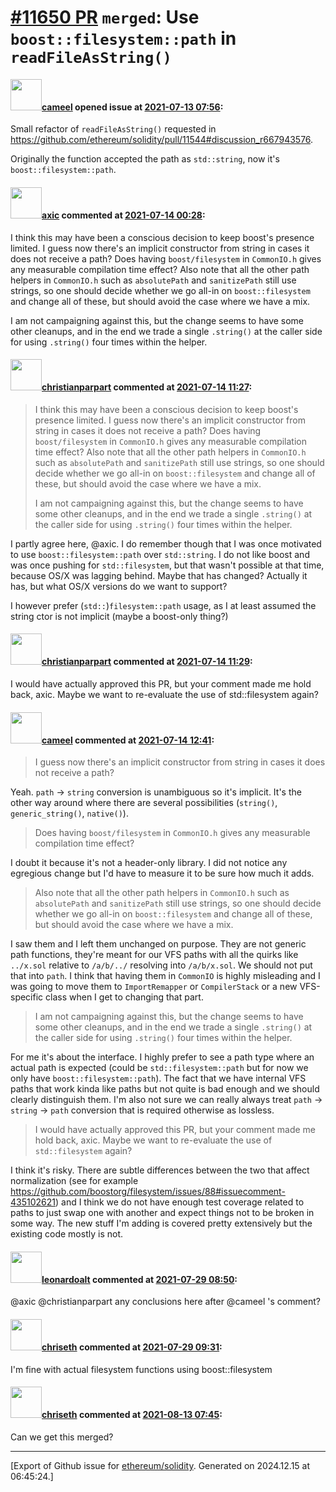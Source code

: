# [\#11650 PR](https://github.com/ethereum/solidity/pull/11650) `merged`: Use `boost::filesystem::path` in `readFileAsString()`

#### <img src="https://avatars.githubusercontent.com/u/137030?v=4" width="50">[cameel](https://github.com/cameel) opened issue at [2021-07-13 07:56](https://github.com/ethereum/solidity/pull/11650):

Small refactor of `readFileAsString()` requested in https://github.com/ethereum/solidity/pull/11544#discussion_r667943576.

Originally the function accepted the path as `std::string`, now it's `boost::filesystem::path`.

#### <img src="https://avatars.githubusercontent.com/u/20340?v=4" width="50">[axic](https://github.com/axic) commented at [2021-07-14 00:28](https://github.com/ethereum/solidity/pull/11650#issuecomment-879491038):

I think this may have been a conscious decision to keep boost's presence limited. I guess now there's an implicit constructor from string in cases it does not receive a path? Does having `boost/filesystem` in `CommonIO.h` gives any measurable compilation time effect? Also note that all the other path helpers in `CommonIO.h` such as `absolutePath` and `sanitizePath` still use strings, so one should decide whether we go all-in on `boost::filesystem` and change all of these, but should avoid the case where we have a mix.

I am not campaigning against this, but the change seems to have some other cleanups, and in the end we trade a single `.string()` at the caller side for using `.string()` four times within the helper.

#### <img src="https://avatars.githubusercontent.com/u/56763?u=373e0766d5c45bef8c7c7fc5ed48394935772065&v=4" width="50">[christianparpart](https://github.com/christianparpart) commented at [2021-07-14 11:27](https://github.com/ethereum/solidity/pull/11650#issuecomment-879813347):

> I think this may have been a conscious decision to keep boost's presence limited. I guess now there's an implicit constructor from string in cases it does not receive a path? Does having `boost/filesystem` in `CommonIO.h` gives any measurable compilation time effect? Also note that all the other path helpers in `CommonIO.h` such as `absolutePath` and `sanitizePath` still use strings, so one should decide whether we go all-in on `boost::filesystem` and change all of these, but should avoid the case where we have a mix.
> 
> I am not campaigning against this, but the change seems to have some other cleanups, and in the end we trade a single `.string()` at the caller side for using `.string()` four times within the helper.

I partly agree here, @axic. I do remember though that I was once motivated to use `boost::filesystem::path` over `std::string`. I do not like boost and was once pushing for `std::filesystem`, but that wasn't possible at that time, because OS/X was lagging behind. Maybe that has changed? Actually it has, but what OS/X versions do we want to support?

I however prefer (`std::`)`filesystem::path` usage, as I at least assumed the string ctor is not implicit (maybe a boost-only thing?)

#### <img src="https://avatars.githubusercontent.com/u/56763?u=373e0766d5c45bef8c7c7fc5ed48394935772065&v=4" width="50">[christianparpart](https://github.com/christianparpart) commented at [2021-07-14 11:29](https://github.com/ethereum/solidity/pull/11650#issuecomment-879814362):

I would have actually approved this PR, but your comment made me hold back, axic. Maybe we want to re-evaluate the use of std::filesystem again?

#### <img src="https://avatars.githubusercontent.com/u/137030?v=4" width="50">[cameel](https://github.com/cameel) commented at [2021-07-14 12:41](https://github.com/ethereum/solidity/pull/11650#issuecomment-879857238):

> I guess now there's an implicit constructor from string in cases it does not receive a path? 

Yeah. `path` -> `string` conversion is unambiguous so it's implicit. It's the other way around where there are several possibilities (`string()`, `generic_string()`, `native()`).

> Does having `boost/filesystem` in `CommonIO.h` gives any measurable compilation time effect?

I doubt it because it's not a header-only library. I did not notice any egregious change but I'd have to measure it to be sure how much it adds.

> Also note that all the other path helpers in `CommonIO.h` such as `absolutePath` and `sanitizePath` still use strings, so one should decide whether we go all-in on `boost::filesystem` and change all of these, but should avoid the case where we have a mix.

I saw them and I left them unchanged on purpose. They are not generic path functions, they're meant for our VFS paths with all the quirks like `../x.sol` relative to `/a/b/../` resolving into `/a/b/x.sol`. We should not put that into `path`. I think that having them in `CommonIO` is highly misleading and I was going to move them to `ImportRemapper` or `CompilerStack` or a new VFS-specific class when I get to changing that part.

> I am not campaigning against this, but the change seems to have some other cleanups, and in the end we trade a single `.string()` at the caller side for using `.string()` four times within the helper.

For me it's about the interface. I highly prefer to see a path type where an actual path is expected (could be `std::filesystem::path` but for now we only have `boost::filesystem::path`). The fact that we have internal VFS paths that work kinda like paths but not quite is bad enough and we should clearly distinguish them. I'm also not sure we can really always treat `path` -> `string` -> `path` conversion that is required otherwise as lossless.

> I would have actually approved this PR, but your comment made me hold back, axic. Maybe we want to re-evaluate the use of `std::filesystem` again?

I think it's risky. There are subtle differences between the two that affect normalization (see for example https://github.com/boostorg/filesystem/issues/88#issuecomment-435102621) and I think we do not have enough test coverage related to paths to just swap one with another and expect things not to be broken in some way. The new stuff I'm adding is covered pretty extensively but the existing code mostly is not.

#### <img src="https://avatars.githubusercontent.com/u/504195?u=ce2facd14af9fd474ebff49f0d44891f56f7500f&v=4" width="50">[leonardoalt](https://github.com/leonardoalt) commented at [2021-07-29 08:50](https://github.com/ethereum/solidity/pull/11650#issuecomment-888931053):

@axic @christianparpart any conclusions here after @cameel 's comment?

#### <img src="https://avatars.githubusercontent.com/u/9073706?v=4" width="50">[chriseth](https://github.com/chriseth) commented at [2021-07-29 09:31](https://github.com/ethereum/solidity/pull/11650#issuecomment-888961856):

I'm fine with actual filesystem functions using boost::filesystem

#### <img src="https://avatars.githubusercontent.com/u/9073706?v=4" width="50">[chriseth](https://github.com/chriseth) commented at [2021-08-13 07:45](https://github.com/ethereum/solidity/pull/11650#issuecomment-898258986):

Can we get this merged?


-------------------------------------------------------------------------------



[Export of Github issue for [ethereum/solidity](https://github.com/ethereum/solidity). Generated on 2024.12.15 at 06:45:24.]
